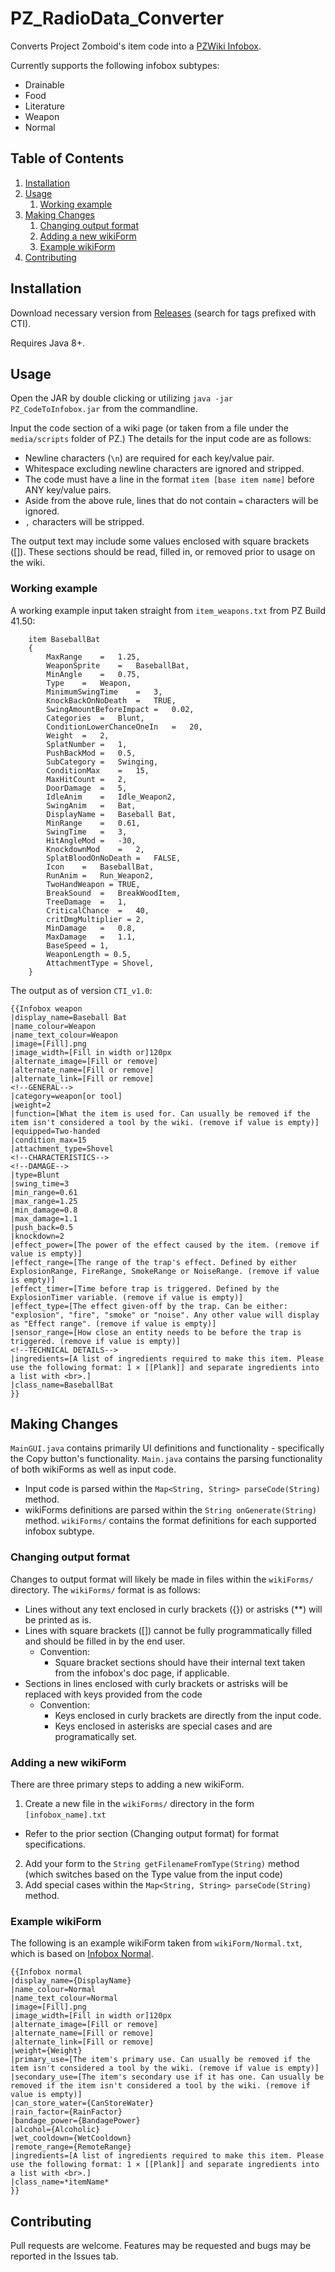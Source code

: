 # PZ_RadioData_Converter
Converts Project Zomboid's item code into a [PZWiki Infobox](https://pzwiki.net/wiki/Category:Infobox).

Currently supports the following infobox subtypes:
* Drainable
* Food
* Literature
* Weapon
* Normal

## Table of Contents
1. [Installation](#installation)
2. [Usage](#usage)
    1. [Working example](#working-example)
3. [Making Changes](#making-changes)
    1. [Changing output format](#changing-output-format)
    2. [Adding a new wikiForm](#adding-a-new-wikiform)
    3. [Example wikiForm](#example-wikiform)
4. [Contributing](#contributing)

## Installation
Download necessary version from [Releases](https://github.com/KBheid/PZ_RadioData_Converter/tags) (search for tags prefixed with CTI).

Requires Java 8+.

## Usage
Open the JAR by double clicking or utilizing `java -jar PZ_CodeToInfobox.jar` from the commandline.

Input the code section of a wiki page (or taken from a file under the `media/scripts` folder of PZ.) The details for the input code are as follows:
- Newline characters (`\n`) are required for each key/value pair.
- Whitespace excluding newline characters are ignored and stripped.
- The code must have a line in the format `item [base item name]` before ANY key/value pairs.
- Aside from the above rule, lines that do not contain `=` characters will be ignored.
- `,` characters will be stripped.

The output text may include some values enclosed with square brackets (\[]). These sections should be read, filled in, or removed prior to usage on the wiki.

### Working example
A working example input taken straight from `item_weapons.txt` from PZ Build 41.50: 
```
    item BaseballBat
	{
		MaxRange	=	1.25,
		WeaponSprite	=	BaseballBat,
		MinAngle	=	0.75,
		Type	=	Weapon,
		MinimumSwingTime	=	3,
		KnockBackOnNoDeath	=	TRUE,
		SwingAmountBeforeImpact	=	0.02,
		Categories	=	Blunt,
		ConditionLowerChanceOneIn	=	20,
		Weight	=	2,
		SplatNumber	=	1,
		PushBackMod	=	0.5,
		SubCategory	=	Swinging,
		ConditionMax	=	15,
		MaxHitCount	=	2,
		DoorDamage	=	5,
		IdleAnim	=	Idle_Weapon2,
		SwingAnim	=	Bat,
		DisplayName	=	Baseball Bat,
		MinRange	=	0.61,
		SwingTime	=	3,
		HitAngleMod	=	-30,
		KnockdownMod	=	2,
		SplatBloodOnNoDeath	=	FALSE,
		Icon	=	BaseballBat,
		RunAnim	=	Run_Weapon2,
        TwoHandWeapon = TRUE,
        BreakSound  =   BreakWoodItem,
        TreeDamage  =   1,
		CriticalChance	=	40,
		critDmgMultiplier = 2,
		MinDamage	=	0.8,
		MaxDamage	=	1.1,
		BaseSpeed = 1,
		WeaponLength = 0.5,
		AttachmentType = Shovel,
	}
```

The output as of version `CTI_v1.0`:
```
{{Infobox weapon
|display_name=Baseball Bat
|name_colour=Weapon
|name_text_colour=Weapon
|image=[Fill].png
|image_width=[Fill in width or]120px
|alternate_image=[Fill or remove]
|alternate_name=[Fill or remove]
|alternate_link=[Fill or remove]
<!--GENERAL-->
|category=weapon[or tool]
|weight=2
|function=[What the item is used for. Can usually be removed if the item isn't considered a tool by the wiki. (remove if value is empty)]
|equipped=Two-handed
|condition_max=15
|attachment_type=Shovel
<!--CHARACTERISTICS-->
<!--DAMAGE-->
|type=Blunt
|swing_time=3
|min_range=0.61
|max_range=1.25
|min_damage=0.8
|max_damage=1.1
|push_back=0.5
|knockdown=2
|effect_power=[The power of the effect caused by the item. (remove if value is empty)]
|effect_range=[The range of the trap's effect. Defined by either ExplosionRange, FireRange, SmokeRange or NoiseRange. (remove if value is empty)]
|effect_timer=[Time before trap is triggered. Defined by the ExplosionTimer variable. (remove if value is empty)]
|effect_type=[The effect given-off by the trap. Can be either: "explosion", "fire", "smoke" or "noise". Any other value will display as "Effect range". (remove if value is empty)]
|sensor_range=[How close an entity needs to be before the trap is triggered. (remove if value is empty)]
<!--TECHNICAL DETAILS-->
|ingredients=[A list of ingredients required to make this item. Please use the following format: 1 × [[Plank]] and separate ingredients into a list with <br>.]
|class_name=BaseballBat
}}
```


## Making Changes
`MainGUI.java` contains primarily UI definitions and functionality - specifically the Copy button's functionality.
`Main.java` contains the parsing functionality of both wikiForms as well as input code.
* Input code is parsed within the `Map<String, String> parseCode(String)` method.
* wikiForms definitions are parsed within the `String onGenerate(String)` method.
`wikiForms/` contains the format definitions for each supported infobox subtype.

### Changing output format
Changes to output format will likely be made in files within the `wikiForms/` directory.
The `wikiForms/` format is as follows:
* Lines without any text enclosed in curly brackets ({}) or astrisks (\*\*) will be printed as is.
* Lines with square brackets (\[]) cannot be fully programmatically filled and should be filled in by the end user.
  * Convention:
    * Square bracket sections should have their internal text taken from the infobox's doc page, if applicable.
* Sections in lines enclosed with curly brackets or astrisks will be replaced with keys provided from the code
  * Convention:
    * Keys enclosed in curly brackets are directly from the input code.
    * Keys enclosed in asterisks are special cases and are programatically set.

### Adding a new wikiForm
There are three primary steps to adding a new wikiForm.
1. Create a new file in the `wikiForms/` directory in the form `[infobox_name].txt`
  * Refer to the prior section (Changing output format) for format specifications.
2. Add your form to the `String getFilenameFromType(String)` method (which switches based on the Type value from the input code)
3. Add special cases within the `Map<String, String> parseCode(String)` method.

### Example wikiForm
The following is an example wikiForm taken from `wikiForm/Normal.txt`, which is based on [Infobox Normal](https://pzwiki.net/wiki/Template:Infobox_normal).
```
{{Infobox normal
|display_name={DisplayName}
|name_colour=Normal
|name_text_colour=Normal
|image=[Fill].png
|image_width=[Fill in width or]120px
|alternate_image=[Fill or remove]
|alternate_name=[Fill or remove]
|alternate_link=[Fill or remove]
|weight={Weight}
|primary_use=[The item's primary use. Can usually be removed if the item isn't considered a tool by the wiki. (remove if value is empty)]
|secondary_use=[The item's secondary use if it has one. Can usually be removed if the item isn't considered a tool by the wiki. (remove if value is empty)]
|can_store_water={CanStoreWater}
|rain_factor={RainFactor}
|bandage_power={BandagePower}
|alcohol={Alcoholic}
|wet_cooldown={WetCooldown}
|remote_range={RemoteRange}
|ingredients=[A list of ingredients required to make this item. Please use the following format: 1 × [[Plank]] and separate ingredients into a list with <br>.]
|class_name=*itemName*
}}
```

## Contributing
Pull requests are welcome. Features may be requested and bugs may be reported in the Issues tab.
